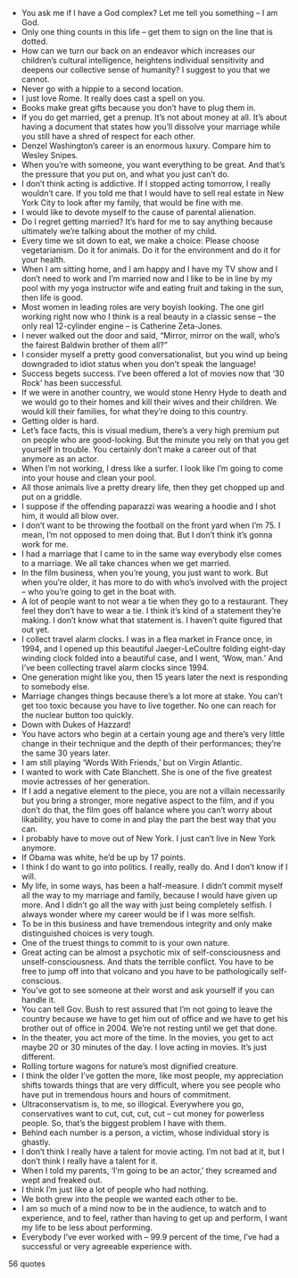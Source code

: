  - You ask me if I have a God complex? Let me tell you something – I am God.
 - Only one thing counts in this life – get them to sign on the line that is dotted.
 - How can we turn our back on an endeavor which increases our children’s cultural intelligence, heightens individual sensitivity and deepens our collective sense of humanity? I suggest to you that we cannot.
 - Never go with a hippie to a second location.
 - I just love Rome. It really does cast a spell on you.
 - Books make great gifts because you don’t have to plug them in.
 - If you do get married, get a prenup. It’s not about money at all. It’s about having a document that states how you’ll dissolve your marriage while you still have a shred of respect for each other.
 - Denzel Washington’s career is an enormous luxury. Compare him to Wesley Snipes.
 - When you’re with someone, you want everything to be great. And that’s the pressure that you put on, and what you just can’t do.
 - I don’t think acting is addictive. If I stopped acting tomorrow, I really wouldn’t care. If you told me that I would have to sell real estate in New York City to look after my family, that would be fine with me.
 - I would like to devote myself to the cause of parental alienation.
 - Do I regret getting married? It’s hard for me to say anything because ultimately we’re talking about the mother of my child.
 - Every time we sit down to eat, we make a choice: Please choose vegetarianism. Do it for animals. Do it for the environment and do it for your health.
 - When I am sitting home, and I am happy and I have my TV show and I don’t need to work and I’m married now and I like to be in line by my pool with my yoga instructor wife and eating fruit and taking in the sun, then life is good.
 - Most women in leading roles are very boyish looking. The one girl working right now who I think is a real beauty in a classic sense – the only real 12-cylinder engine – is Catherine Zeta-Jones.
 - I never walked out the door and said, “Mirror, mirror on the wall, who’s the fairest Baldwin brother of them all?”
 - I consider myself a pretty good conversationalist, but you wind up being downgraded to idiot status when you don’t speak the language!
 - Success begets success. I’ve been offered a lot of movies now that ‘30 Rock’ has been successful.
 - If we were in another country, we would stone Henry Hyde to death and we would go to their homes and kill their wives and their children. We would kill their families, for what they’re doing to this country.
 - Getting older is hard.
 - Let’s face facts, this is visual medium, there’s a very high premium put on people who are good-looking. But the minute you rely on that you get yourself in trouble. You certainly don’t make a career out of that anymore as an actor.
 - When I’m not working, I dress like a surfer. I look like I’m going to come into your house and clean your pool.
 - All those animals live a pretty dreary life, then they get chopped up and put on a griddle.
 - I suppose if the offending paparazzi was wearing a hoodie and I shot him, it would all blow over.
 - I don’t want to be throwing the football on the front yard when I’m 75. I mean, I’m not opposed to men doing that. But I don’t think it’s gonna work for me.
 - I had a marriage that I came to in the same way everybody else comes to a marriage. We all take chances when we get married.
 - In the film business, when you’re young, you just want to work. But when you’re older, it has more to do with who’s involved with the project – who you’re going to get in the boat with.
 - A lot of people want to not wear a tie when they go to a restaurant. They feel they don’t have to wear a tie. I think it’s kind of a statement they’re making. I don’t know what that statement is. I haven’t quite figured that out yet.
 - I collect travel alarm clocks. I was in a flea market in France once, in 1994, and I opened up this beautiful Jaeger-LeCoultre folding eight-day winding clock folded into a beautiful case, and I went, ‘Wow, man.’ And I’ve been collecting travel alarm clocks since 1994.
 - One generation might like you, then 15 years later the next is responding to somebody else.
 - Marriage changes things because there’s a lot more at stake. You can’t get too toxic because you have to live together. No one can reach for the nuclear button too quickly.
 - Down with Dukes of Hazzard!
 - You have actors who begin at a certain young age and there’s very little change in their technique and the depth of their performances; they’re the same 30 years later.
 - I am still playing ‘Words With Friends,’ but on Virgin Atlantic.
 - I wanted to work with Cate Blanchett. She is one of the five greatest movie actresses of her generation.
 - If I add a negative element to the piece, you are not a villain necessarily but you bring a stronger, more negative aspect to the film, and if you don’t do that, the film goes off balance where you can’t worry about likability, you have to come in and play the part the best way that you can.
 - I probably have to move out of New York. I just can’t live in New York anymore.
 - If Obama was white, he’d be up by 17 points.
 - I think I do want to go into politics. I really, really do. And I don’t know if I will.
 - My life, in some ways, has been a half-measure. I didn’t commit myself all the way to my marriage and family, because I would have given up more. And I didn’t go all the way with just being completely selfish. I always wonder where my career would be if I was more selfish.
 - To be in this business and have tremendous integrity and only make distinguished choices is very tough.
 - One of the truest things to commit to is your own nature.
 - Great acting can be almost a psychotic mix of self-consciousness and unself-consciousness. And thats the terrible conflict. You have to be free to jump off into that volcano and you have to be pathologically self-conscious.
 - You’ve got to see someone at their worst and ask yourself if you can handle it.
 - You can tell Gov. Bush to rest assured that I’m not going to leave the country because we have to get him out of office and we have to get his brother out of office in 2004. We’re not resting until we get that done.
 - In the theater, you act more of the time. In the movies, you get to act maybe 20 or 30 minutes of the day. I love acting in movies. It’s just different.
 - Rolling torture wagons for nature’s most dignified creature.
 - I think the older I’ve gotten the more, like most people, my appreciation shifts towards things that are very difficult, where you see people who have put in tremendous hours and hours of commitment.
 - Ultraconservatism is, to me, so illogical. Everywhere you go, conservatives want to cut, cut, cut, cut – cut money for powerless people. So, that’s the biggest problem I have with them.
 - Behind each number is a person, a victim, whose individual story is ghastly.
 - I don’t think I really have a talent for movie acting. I’m not bad at it, but I don’t think I really have a talent for it.
 - When I told my parents, ‘I’m going to be an actor,’ they screamed and wept and freaked out.
 - I think I’m just like a lot of people who had nothing.
 - We both grew into the people we wanted each other to be.
 - I am so much of a mind now to be in the audience, to watch and to experience, and to feel, rather than having to get up and perform, I want my life to be less about performing.
 - Everybody I’ve ever worked with – 99.9 percent of the time, I’ve had a successful or very agreeable experience with.

56 quotes